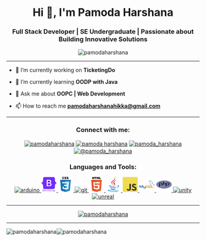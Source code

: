 <h1 align="center">Hi 👋, I'm Pamoda Harshana</h1>
<h3 align="center">Full Stack Developer | SE Undergraduate | Passionate about Building Innovative Solutions</h3>
<p align="center"> <img src="https://komarev.com/ghpvc/?username=pamodaharshana&label=Profile%20views&color=0eb437&style=plastic" alt="pamodaharshana" /> </p>

---

- 🔭 I’m currently working on **TicketingDo**

- 🌱 I’m currently learning **OODP with Java**

- 💬 Ask me about **OOPC | Web Development**

- 📫 How to reach me **pamodaharshanahikka@gmail.com**

---

<h3 align="center">Connect with me:</h3>
<p align="center">
<a href="https://twitter.com/pamodaharshana" target="blank"><img align="center" src="https://raw.githubusercontent.com/rahuldkjain/github-profile-readme-generator/master/src/images/icons/Social/twitter.svg" alt="pamodaharshana" height="30" width="40" /></a>
<a href="https://linkedin.com/in/pamoda harshana" target="blank"><img align="center" src="https://raw.githubusercontent.com/rahuldkjain/github-profile-readme-generator/master/src/images/icons/Social/linked-in-alt.svg" alt="pamoda harshana" height="30" width="40" /></a>
<a href="https://instagram.com/pamoda_harshana" target="blank"><img align="center" src="https://raw.githubusercontent.com/rahuldkjain/github-profile-readme-generator/master/src/images/icons/Social/instagram.svg" alt="pamoda_harshana" height="30" width="40" /></a>
<a href="https://www.youtube.com/c/@pamoda_harshana" target="blank"><img align="center" src="https://raw.githubusercontent.com/rahuldkjain/github-profile-readme-generator/master/src/images/icons/Social/youtube.svg" alt="@pamoda_harshana" height="30" width="40" /></a>
</p>

<h3 align="center">Languages and Tools:</h3>
<p align="center"> <a href="https://www.arduino.cc/" target="_blank" rel="noreferrer"> <img src="https://cdn.worldvectorlogo.com/logos/arduino-1.svg" alt="arduino" width="40" height="40"/> </a> <a href="https://getbootstrap.com" target="_blank" rel="noreferrer"> <img src="https://raw.githubusercontent.com/devicons/devicon/master/icons/bootstrap/bootstrap-plain-wordmark.svg" alt="bootstrap" width="40" height="40"/> </a> <a href="https://www.w3schools.com/css/" target="_blank" rel="noreferrer"> <img src="https://raw.githubusercontent.com/devicons/devicon/master/icons/css3/css3-original-wordmark.svg" alt="css3" width="40" height="40"/> </a> <a href="https://git-scm.com/" target="_blank" rel="noreferrer"> <img src="https://www.vectorlogo.zone/logos/git-scm/git-scm-icon.svg" alt="git" width="40" height="40"/> </a> <a href="https://www.w3.org/html/" target="_blank" rel="noreferrer"> <img src="https://raw.githubusercontent.com/devicons/devicon/master/icons/html5/html5-original-wordmark.svg" alt="html5" width="40" height="40"/> </a> <a href="https://www.java.com" target="_blank" rel="noreferrer"> <img src="https://raw.githubusercontent.com/devicons/devicon/master/icons/java/java-original.svg" alt="java" width="40" height="40"/> </a> <a href="https://developer.mozilla.org/en-US/docs/Web/JavaScript" target="_blank" rel="noreferrer"> <img src="https://raw.githubusercontent.com/devicons/devicon/master/icons/javascript/javascript-original.svg" alt="javascript" width="40" height="40"/> </a> <a href="https://www.mysql.com/" target="_blank" rel="noreferrer"> <img src="https://raw.githubusercontent.com/devicons/devicon/master/icons/mysql/mysql-original-wordmark.svg" alt="mysql" width="40" height="40"/> </a> <a href="https://www.php.net" target="_blank" rel="noreferrer"> <img src="https://raw.githubusercontent.com/devicons/devicon/master/icons/php/php-original.svg" alt="php" width="40" height="40"/> </a> <a href="https://unity.com/" target="_blank" rel="noreferrer"> <img src="https://www.vectorlogo.zone/logos/unity3d/unity3d-icon.svg" alt="unity" width="40" height="40"/> </a> <a href="https://unrealengine.com/" target="_blank" rel="noreferrer"> <img src="https://raw.githubusercontent.com/kenangundogan/fontisto/036b7eca71aab1bef8e6a0518f7329f13ed62f6b/icons/svg/brand/unreal-engine.svg" alt="unreal" width="40" height="40"/> </a> </p>

---
<p align="center"> <a href="https://github.com/ryo-ma/github-profile-trophy"><img src="https://github-profile-trophy.vercel.app/?username=pamodaharshana" alt="pamodaharshana" /></a> </p>

---

<p><img align="left" src="https://github-readme-streak-stats.herokuapp.com/?user=pamodaharshana&theme=dark" alt="pamodaharshana" /></p>

<p>&nbsp;<img align="left" src="https://github-readme-stats.vercel.app/api?username=pamodaharshana&show_icons=true&theme=tokyonight&locale=en" alt="pamodaharshana" /></p>


